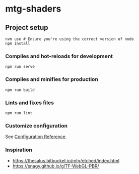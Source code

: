 # mtg-shaders

## Project setup

```
nvm use # Ensure you're using the correct version of node
npm install
```

### Compiles and hot-reloads for development

```
npm run serve
```

### Compiles and minifies for production

```
npm run build
```

### Lints and fixes files

```
npm run lint
```

### Customize configuration

See [Configuration Reference](https://cli.vuejs.org/config/).

### Inspiration

- https://thesalus.bitbucket.io/mtg/etched/index.html
- https://snagy.github.io/glTF-WebGL-PBR/
